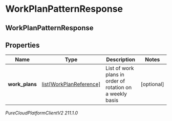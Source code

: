 # WorkPlanPatternResponse

## WorkPlanPatternResponse

## Properties

|Name | Type | Description | Notes|
|------------ | ------------- | ------------- | -------------|
| **work_plans** | [list[WorkPlanReference]](WorkPlanReference) | List of work plans in order of rotation on a weekly basis | [optional] |



_PureCloudPlatformClientV2 211.1.0_
